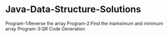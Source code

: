 # Java-Data-Structure-Solutions
Program-1:Reverse the array
Program-2:Find the mamximum and minimum array
Program-3:QR Code Generation

